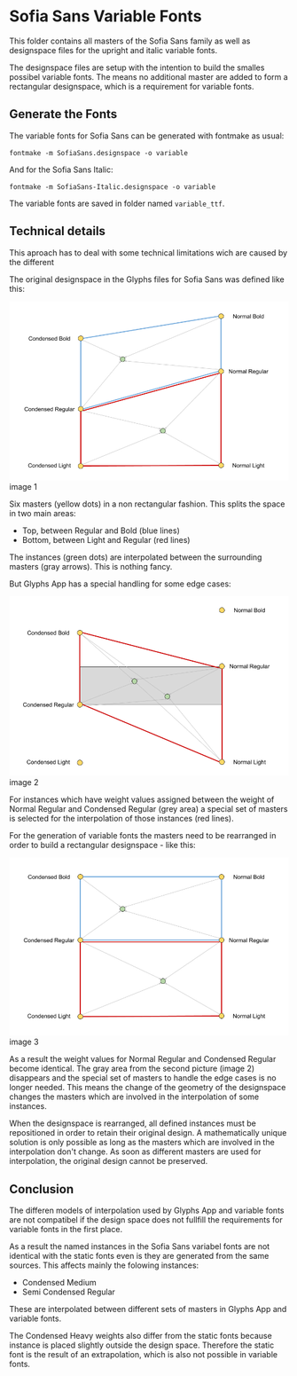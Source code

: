 # Sofia Sans Variable Fonts

This folder contains all masters of the Sofia Sans family as well as designspace files for the upright and italic variable fonts.

The designspace files are setup with the intention to build the smalles possibel variable fonts. The means no additional master are added to form a rectangular designspace, which is a requirement for variable fonts.

## Generate the Fonts

The variable fonts for Sofia Sans can be generated with fontmake as usual:

```
fontmake -m SofiaSans.designspace -o variable
```

And for the Sofia Sans Italic:

```
fontmake -m SofiaSans-Italic.designspace -o variable
```

The variable fonts are saved in folder named `variable_ttf`.

## Technical details

This aproach has to deal with some technical limitations wich are caused by the different

The original designspace in the Glyphs files for Sofia Sans was defined like this:

![Designspace1](./img/Designspace1.png?raw=true)
image 1

Six masters (yellow dots) in a non rectangular fashion. This splits the space in two main areas:
- Top, between Regular and Bold (blue lines)
- Bottom, between Light and Regular (red lines)

The instances (green dots) are interpolated between the surrounding masters (gray arrows). This is nothing fancy. 

But Glyphs App has a special handling for some edge cases:

![Designspace2](./img/Designspace2.png?raw=true)
image 2

For instances which have weight values assigned between the weight of Normal Regular and Condensed Regular (grey area) a special set of masters is selected for the interpolation of those instances (red lines).

For the generation of variable fonts the masters need to be rearranged in order to build a rectangular designspace - like this:

![Designspace3](./img/Designspace3.png?raw=true)
image 3

As a result the weight values for Normal Regular and Condensed Regular become identical. The gray area from the second picture (image 2) disappears and the special set of masters to handle the edge cases is no longer needed. This means the change of the geometry of the designspace changes the masters which are involved in the interpolation of some instances.

When the designspace is rearranged, all defined instances must be repositioned in order to retain their original design. A mathematically unique solution is only possible as long as the masters which are involved in the interpolation don't change. As soon as different masters are used for interpolation, the original design cannot be preserved.

## Conclusion

The differen models of interpolation used by Glyphs App and variable fonts are not compatibel if the design space does not fullfill the requirements for variable fonts in the first place.

As a result the named instances in the Sofia Sans variabel fonts are not identical with the static fonts even is they are generated from the same sources. This affects mainly the folowing instances:

- Condensed Medium
- Semi Condensed Regular

These are interpolated between different sets of masters in Glyphs App and variable fonts.

The Condensed Heavy weights also differ from the static fonts because instance is placed slightly outside the design space. 
Therefore the static font is the result of an extrapolation, which is also not possible in variable fonts.

